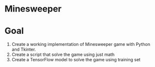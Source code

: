 # Minesweeper

# Goal
1) Create a working implementation of Minesweeper game with Python and Tkinter.
2) Create a script that solve the game using just math
3) Create a TensorFlow model to solve the game using training set
